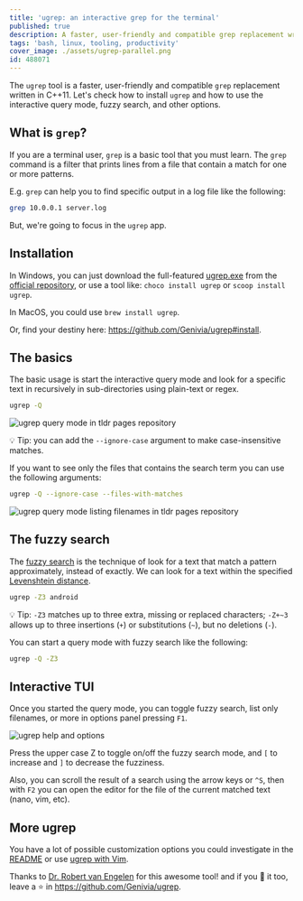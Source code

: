 ```yaml
---
title: 'ugrep: an interactive grep for the terminal'
published: true
description: A faster, user-friendly and compatible grep replacement written in C++11.
tags: 'bash, linux, tooling, productivity'
cover_image: ./assets/ugrep-parallel.png
id: 488071
---
```


The `ugrep` tool is a faster, user-friendly and compatible `grep` replacement written in C++11. Let's check how to install `ugrep` and how to use the interactive query mode, fuzzy search, and other options.

## What is `grep`?

If you are a terminal user, `grep` is a basic tool that you must learn. The `grep` command is a filter that prints lines from a file that contain a match for one or more patterns.

E.g. `grep` can help you to find specific output in a log file like the following:

```bash
grep 10.0.0.1 server.log
```

But, we're going to focus in the `ugrep` app.

## Installation

In Windows, you can just download the full-featured [ugrep.exe](https://github.com/Genivia/ugrep/releases) from the [official repository](https://github.com/Genivia/ugrep), or use a tool like: `choco install ugrep` or `scoop install ugrep`.

In MacOS, you could use `brew install ugrep`.

Or, find your destiny here: <https://github.com/Genivia/ugrep#install>.

## The basics

The basic usage is start the interactive query mode and look for a specific text in recursively in sub-directories using plain-text or regex.

```bash
ugrep -Q
```

![ugrep query mode in tldr pages repository](https://dev-to-uploads.s3.amazonaws.com/uploads/articles/b3qsd9og05nypn50vgiv.png)

💡 Tip: you can add the `--ignore-case` argument to make case-insensitive matches.

If you want to see only the files that contains the search term you can use the following arguments:

```bash
ugrep -Q --ignore-case --files-with-matches
```

![ugrep query mode listing filenames in tldr pages repository](https://dev-to-uploads.s3.amazonaws.com/uploads/articles/9yllgdg64e2wnv4vegwv.png)

## The fuzzy search

The [fuzzy search](https://en.wikipedia.org/wiki/Approximate_string_matching) is the technique of look for a text that match a pattern approximately, instead of exactly. We can look for a text within the specified [Levenshtein distance](https://en.wikipedia.org/wiki/Levenshtein_distance).

```bash
ugrep -Z3 android
```

💡 Tip: `-Z3` matches up to three extra, missing or replaced characters; `-Z+~3` allows up to three insertions (`+`) or substitutions (`~`), but no deletions (`-`).

You can start a query mode with fuzzy search like the following:

```bash
ugrep -Q -Z3
```

## Interactive TUI

Once you started the query mode, you can toggle fuzzy search, list only filenames, or more in options panel pressing `F1`.

![ugrep help and options](https://dev-to-uploads.s3.amazonaws.com/uploads/articles/eesmpv9rne7mrgna2508.png)

Press the upper case Z to toggle on/off the fuzzy search mode, and `[` to increase and `]` to decrease the fuzziness.

Also, you can scroll the result of a search using the arrow keys or `^S`, then with `F2` you can open the editor for the file of the current matched text (nano, vim, etc).

## More ugrep

You have a lot of possible customization options you could investigate in the [README](https://github.com/Genivia/ugrep#readme) or use [ugrep with Vim](https://github.com/Genivia/ugrep#vim).

Thanks to [Dr. Robert van Engelen](https://github.com/genivia-inc) for this awesome tool! and if you 💛 it too, leave a ⭐ in <https://github.com/Genivia/ugrep>.
